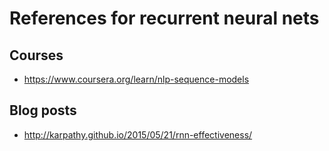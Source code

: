 # References for recurrent neural nets


## Courses 

- https://www.coursera.org/learn/nlp-sequence-models 

## Blog posts

- http://karpathy.github.io/2015/05/21/rnn-effectiveness/
